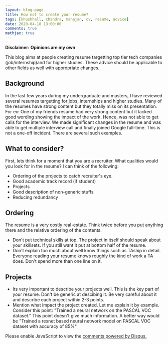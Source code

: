 ```yaml
---
layout: blog-page
title: How not to create your resume?
tags: [khushhall, chandra, mahajan, cv, resume, advice]
date: 2020-04-18 13:00:00
comments: true
mathjax: true
---
```


**Disclaimer: Opinions are my own**

This blog aims at people creating resume targetting top tier tech companies (job/internship)and for higher studies. These advice should be applicable to other fields as well with appropriate changes.

## Background

In the last few years during my undergraduate and masters, I have reviewed several resumes targetting for jobs, internships and higher studies. Many of the resumes have strong content but they totally miss on its presentation. For ex: One of my friends resume had very strong content but it lacked good wording showing the impact of the work. Hence, was not able to get calls for the interview. We made significant changes in the resume and was able to get multiple interview call and finally joined Google full-time. This is not a one-off incident. There are several such examples.

## What to consider?

First, lets think for a moment that you are a recruiter. What qualities would you look for in the resume? I can think of the following:
- Ordering of the projects to catch recruiter's eye.
- Good academic track record (if student)
- Projects 
- Good description of non-generic stuffs
- Reducing redundancy

## Ordering

The resume is a very costly real-estate. Think twice before you put anything there and the relative ordering of the contents.
- Don't put technical skills at top. The project in itself should speak about your skillsets. If you still want it put at bottom half of the resume.
- Don't explain too much about well know things such as TAship in detail. Everyone reading your resume knows roughly the kind of work a TA does. Don't spend more than one line on it.

## Projects

- Its very important to describe your projects well. This is the key part of your resume. Don't be generic at descibing it. Be very careful about it and describe each project within 2-3 points. 
- Mention what impact the project created. Let me explain it by example. Consider this point: "Trained a neural network on the PASCAL VOC dataset." This point doesn't give much information. A better way would be "Trained a resnet based neural network model on PASCAL VOC dataset with accuracy of 85%"

<div id="disqus_thread"></div>
<script>

/**
*  RECOMMENDED CONFIGURATION VARIABLES: EDIT AND UNCOMMENT THE SECTION BELOW TO INSERT DYNAMIC VALUES FROM YOUR PLATFORM OR CMS.
*  LEARN WHY DEFINING THESE VARIABLES IS IMPORTANT: https://disqus.com/admin/universalcode/#configuration-variables*/
/*
var disqus_config = function () {
this.page.url = PAGE_URL;  // Replace PAGE_URL with your page's canonical URL variable
this.page.identifier = PAGE_IDENTIFIER; // Replace PAGE_IDENTIFIER with your page's unique identifier variable
};
*/
(function() { // DON'T EDIT BELOW THIS LINE
var d = document, s = d.createElement('script');
s.src = 'https://khushhallchandra-github-io.disqus.com/embed.js';
s.setAttribute('data-timestamp', +new Date());
(d.head || d.body).appendChild(s);
})();
</script>
<noscript>Please enable JavaScript to view the <a href="https://disqus.com/?ref_noscript">comments powered by Disqus.</a></noscript>
